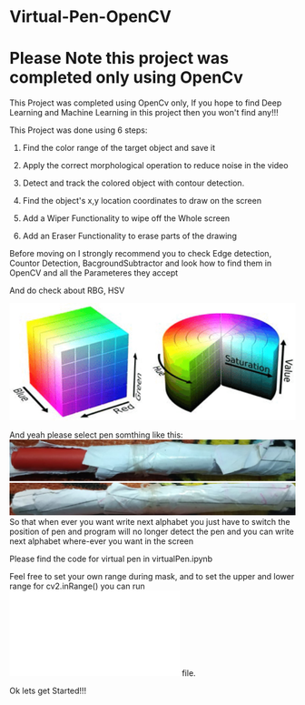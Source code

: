 # Virtual-Pen-OpenCV

# Please Note this project was completed only using OpenCv

This Project was completed using OpenCv only, If you hope to find Deep Learning and Machine Learning in this project then you won't find any!!!

This Project was done using 6 steps:

1) Find the color range of the target object and save it

2) Apply the correct morphological operation to reduce noise in the video

3) Detect and track the colored object with contour detection.

4) Find the object's x,y location coordinates to draw on the screen

5) Add a Wiper Functionality to wipe off the Whole screen

6) Add an Eraser Functionality to erase parts of the drawing


Before moving on I strongly recommend you to check Edge detection, Countor Detection, BacgroundSubtractor and look how to find them in OpenCV and all the Parameteres they accept

And do check about RBG, HSV

![RGBhsv](images/RGBHSV.png)

And yeah please select pen somthing like this:
![frontface](images/frontface1.jpeg)
![backface](images/backface1.jpeg)
So that when ever you want write next alphabet you just have to switch the position of pen and program will no longer detect the pen and you can write next alphabet where-ever you want in the screen

Please find the code for virtual pen in virtualPen.ipynb

Feel free to set your own range during mask, and to set the upper and lower range for cv2.inRange() you can run ![this](sethsv.py) file.

Ok lets get Started!!!


